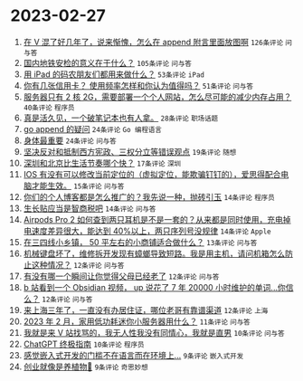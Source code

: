 # 2023-02-27

1. [在 V 混了好几年了，说来惭愧，怎么在 append 附言里面放图啊](https://www.v2ex.com/t/919387) `126条评论` `问与答`
1. [国内地铁安检的意义在于什么？](https://www.v2ex.com/t/919454) `105条评论` `问与答`
1. [用 iPad 的码农朋友们都用来做什么？](https://www.v2ex.com/t/919408) `53条评论` `iPad`
1. [你有几张信用卡？ 使用频率怎样和你认为值得吗？](https://www.v2ex.com/t/919439) `51条评论` `问与答`
1. [服务器只有 2 核 2G，需要部署一个个人网站，怎么尽可能的减少内存占用？](https://www.v2ex.com/t/919453) `40条评论` `程序员`
1. [真是活久见，一个破笔记本也有人拿。](https://www.v2ex.com/t/919456) `28条评论` `职场话题`
1. [go append 的疑问](https://www.v2ex.com/t/919461) `24条评论` `Go 编程语言`
1. [身体最重要](https://www.v2ex.com/t/919388) `24条评论` `问与答`
1. [坚决反对和抵制西方宪政、三权分立等错误观点](https://www.v2ex.com/t/919447) `19条评论` `随想`
1. [深圳和北京比生活节奏哪个快？](https://www.v2ex.com/t/919404) `17条评论` `深圳`
1. [IOS 有没有可以修改当前定位的（虚拟定位，能欺骗钉钉的），爱思得配合电脑才能生效。](https://www.v2ex.com/t/919386) `15条评论` `问与答`
1. [你们的个人博客都是怎么推广的？我先说一种，抛砖引玉](https://www.v2ex.com/t/919452) `14条评论` `程序员`
1. [生长贴应当是智商税吧](https://www.v2ex.com/t/919395) `14条评论` `问与答`
1. [Airpods Pro 2 如何查到两只耳机是不是一套的？从来都是同时使用，充电掉电速度差异很大，能达到 40%以上，两只序列号没规律](https://www.v2ex.com/t/919394) `14条评论` `Apple`
1. [在三四线小乡镇， 50 平左右的小商铺适合做什么？](https://www.v2ex.com/t/919467) `13条评论` `问与答`
1. [机械键盘坏了，维修拆开发现有蟑螂导致短路。我是用主机，请问机箱怎么防止这种情况？](https://www.v2ex.com/t/919430) `12条评论` `问与答`
1. [有没有哪一个瞬间让你觉得父母已经老了](https://www.v2ex.com/t/919417) `12条评论` `问与答`
1. [b 站看到一个 Obsidian 视频， up 说花了 7 年 20000 小时维护的单词...你信么？](https://www.v2ex.com/t/919415) `12条评论` `问与答`
1. [来上海三年了，一直没有办居住证，哪位老哥有靠谱渠道](https://www.v2ex.com/t/919400) `12条评论` `上海`
1. [2023 年 2 月，家用低功耗迷你小服务器用什么？](https://www.v2ex.com/t/919450) `11条评论` `问与答`
1. [我就是来 V 站找骂的，我无人性我没有同情心，我就是直男](https://www.v2ex.com/t/919469) `10条评论` `问与答`
1. [ChatGPT 终极指南](https://www.v2ex.com/t/919402) `10条评论` `程序员`
1. [感觉嵌入式开发的门槛不在语言而在环境上…](https://www.v2ex.com/t/919464) `9条评论` `嵌入式开发`
1. [创业就像是养植物🌻](https://www.v2ex.com/t/919448) `9条评论` `奇思妙想`
